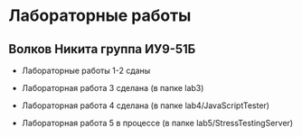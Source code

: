 # Лабораторные работы
## Волков Никита группа ИУ9-51Б

- Лабораторные работы 1-2 сданы 

- Лабораторная работа 3 сделана (в папке lab3)

- Лабораторная работа 4 сделана (в папке lab4/JavaScriptTester)

- Лабораторная работа 5 в процессе (в папке lab5/StressTestingServer)